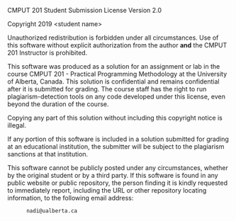 CMPUT 201 Student Submission License
Version 2.0

Copyright 2019 \<student name\>

Unauthorized redistribution is forbidden under all circumstances. Use of this
software without explicit authorization from the author **and** the CMPUT 201
Instructor is prohibited.

This software was produced as a solution for an assignment or lab in the course
CMPUT 201 - Practical Programming Methodology at the University of
Alberta, Canada. This solution is confidential and remains confidential 
after it is submitted for grading. The course staff has the right to 
run plagiarism-detection tools on any code developed under this license, 
even beyond the duration of the course.

Copying any part of this solution without including this copyright notice
is illegal.

If any portion of this software is included in a solution submitted for
grading at an educational institution, the submitter will be subject to
the plagiarism sanctions at that institution.

This software cannot be publicly posted under any circumstances, whether by
the original student or by a third party.
If this software is found in any public website or public repository, the
person finding it is kindly requested to immediately report, including 
the URL or other repository locating information, to the following email
address:

          nadi@ualberta.ca
